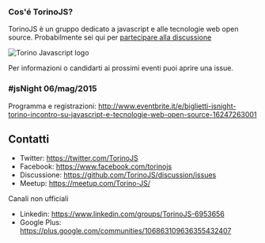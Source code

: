 ### Cos'é TorinoJS?
TorinoJS è un gruppo dedicato a javascript e alle tecnologie web open source. Probabilmente sei qui per [partecipare alla discussione](https://github.com/TorinoJS/discussion/issues)

![Torino Javascript logo](https://cloud.githubusercontent.com/assets/8074/6778491/49b975b8-d153-11e4-9645-363f37e6222c.png)

Per informazioni o candidarti ai prossimi eventi puoi aprire una issue.

### #jsNight 06/mag/2015

Programma e registrazioni: http://www.eventbrite.it/e/biglietti-jsnight-torino-incontro-su-javascript-e-tecnologie-web-open-source-16247263001

## Contatti

- Twitter: https://twitter.com/TorinoJS
- Facebook: https://www.facebook.com/torinojs
- Discussione: https://github.com/TorinoJS/discussion/issues
- Meetup: https://meetup.com/Torino-JS/

Canali non ufficiali

- Linkedin: https://www.linkedin.com/groups/TorinoJS-6953656
- Google Plus: https://plus.google.com/communities/106863109636355432407
